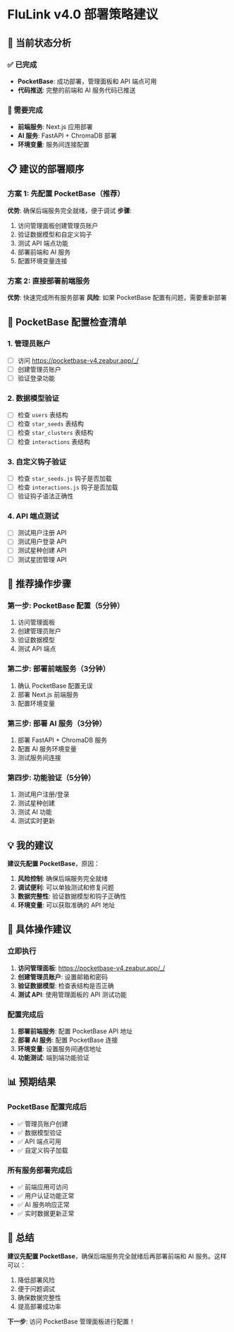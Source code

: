 # FluLink v4.0 部署策略建议

## 🎯 当前状态分析

### ✅ 已完成
- **PocketBase**: 成功部署，管理面板和 API 端点可用
- **代码推送**: 完整的前端和 AI 服务代码已推送

### 🚧 需要完成
- **前端服务**: Next.js 应用部署
- **AI 服务**: FastAPI + ChromaDB 部署
- **环境变量**: 服务间连接配置

## 📋 建议的部署顺序

### 方案 1: 先配置 PocketBase（推荐）
**优势**: 确保后端服务完全就绪，便于调试
**步骤**:
1. 访问管理面板创建管理员账户
2. 验证数据模型和自定义钩子
3. 测试 API 端点功能
4. 部署前端和 AI 服务
5. 配置环境变量连接

### 方案 2: 直接部署前端服务
**优势**: 快速完成所有服务部署
**风险**: 如果 PocketBase 配置有问题，需要重新部署

## 🔧 PocketBase 配置检查清单

### 1. 管理员账户
- [ ] 访问 https://pocketbase-v4.zeabur.app/_/
- [ ] 创建管理员账户
- [ ] 验证登录功能

### 2. 数据模型验证
- [ ] 检查 `users` 表结构
- [ ] 检查 `star_seeds` 表结构
- [ ] 检查 `star_clusters` 表结构
- [ ] 检查 `interactions` 表结构

### 3. 自定义钩子验证
- [ ] 检查 `star_seeds.js` 钩子是否加载
- [ ] 检查 `interactions.js` 钩子是否加载
- [ ] 验证钩子语法正确性

### 4. API 端点测试
- [ ] 测试用户注册 API
- [ ] 测试用户登录 API
- [ ] 测试星种创建 API
- [ ] 测试星团管理 API

## 🚀 推荐操作步骤

### 第一步: PocketBase 配置（5分钟）
1. 访问管理面板
2. 创建管理员账户
3. 验证数据模型
4. 测试 API 端点

### 第二步: 部署前端服务（3分钟）
1. 确认 PocketBase 配置无误
2. 部署 Next.js 前端服务
3. 配置环境变量

### 第三步: 部署 AI 服务（3分钟）
1. 部署 FastAPI + ChromaDB 服务
2. 配置 AI 服务环境变量
3. 测试服务间连接

### 第四步: 功能验证（5分钟）
1. 测试用户注册/登录
2. 测试星种创建
3. 测试 AI 功能
4. 测试实时更新

## 💡 我的建议

**建议先配置 PocketBase**，原因：

1. **风险控制**: 确保后端服务完全就绪
2. **调试便利**: 可以单独测试和修复问题
3. **数据完整性**: 验证数据模型和钩子正确性
4. **环境变量**: 可以获取准确的 API 地址

## 🎯 具体操作建议

### 立即执行
1. **访问管理面板**: https://pocketbase-v4.zeabur.app/_/
2. **创建管理员账户**: 设置邮箱和密码
3. **验证数据模型**: 检查表结构是否正确
4. **测试 API**: 使用管理面板的 API 测试功能

### 配置完成后
1. **部署前端服务**: 配置 PocketBase API 地址
2. **部署 AI 服务**: 配置 PocketBase 连接
3. **环境变量**: 设置服务间通信地址
4. **功能测试**: 端到端功能验证

## 📊 预期结果

### PocketBase 配置完成后
- ✅ 管理员账户创建
- ✅ 数据模型验证
- ✅ API 端点可用
- ✅ 自定义钩子加载

### 所有服务部署完成后
- ✅ 前端应用可访问
- ✅ 用户认证功能正常
- ✅ AI 服务响应正常
- ✅ 实时数据更新正常

## 🎉 总结

**建议先配置 PocketBase**，确保后端服务完全就绪后再部署前端和 AI 服务。这样可以：

1. 降低部署风险
2. 便于问题调试
3. 确保数据完整性
4. 提高部署成功率

**下一步**: 访问 PocketBase 管理面板进行配置！
